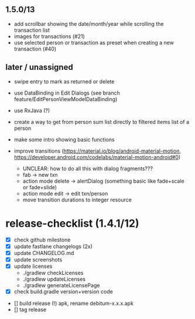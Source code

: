 ## 1.5.0/13
- add scrollbar showing the date/month/year while scrolling the transaction list
- images for transactions (#21)
- use selected person or transaction as preset when creating a new transaction (#40)

## later / unassigned
- swipe entry to mark as returned or delete
- use DataBinding in Edit Dialogs (see branch feature/EditPersonViewModelDataBinding)
- use RxJava (?)
- create a way to get from person sum list directly to filtered items list of a person
- make some intro showing basic functions

- improve transitions (https://material.io/blog/android-material-motion, https://developer.android.com/codelabs/material-motion-android#0)
  - UNCLEAR: how to do all this with dialog fragments???
  - fab -> new txn
  - action mode delete -> alertDialog (something basic like fade+scale or fade+slide)
  - action mode edit -> edit txn/person
  - move transition durations to integer resource



# release-checklist (1.4.1/12)
- [x] check github milestone
- [x] update fastlane changelogs (2x)
- [x] update CHANGELOG.md
- [x] update screenshots
- [x] update licenses
  - ./gradlew checkLicenses
  - ./gradlew updateLicenses
  - ./gradlew generateLicensePage
- [x] check build.gradle version+version code
- [] build release (!) apk, rename debitum-x.x.x.apk
- [] tag release
